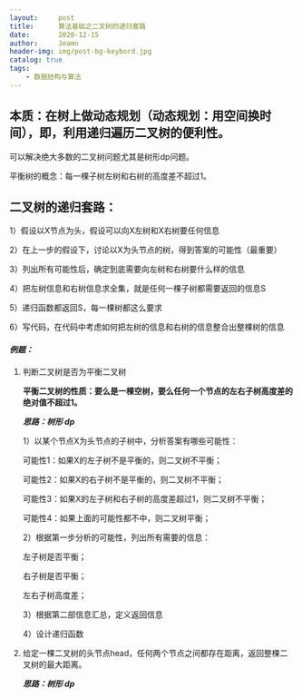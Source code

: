 ```yaml
---
layout:     post
title:      算法基础之二叉树的递归套路
date:       2020-12-15
author:     Jeamn
header-img: img/post-bg-keybord.jpg
catalog: true
tags:
    - 数据结构与算法
---
```


## **本质：在树上做动态规划（动态规划：用空间换时间），即，利用递归遍历二叉树的便利性。**

可以解决绝大多数的二叉树问题尤其是树形dp问题。

平衡树的概念：每一棵子树左树和右树的高度差不超过1。


## **二叉树的递归套路：**

1）假设以X节点为头，假设可以向X左树和X右树要任何信息

2）在上一步的假设下，讨论以X为头节点的树，得到答案的可能性（最重要）

3）列出所有可能性后，确定到底需要向左树和右树要什么样的信息

4）把左树信息和右树信息求全集，就是任何一棵子树都需要返回的信息S

5）递归函数都返回S，每一棵树都这么要求

6）写代码，在代码中考虑如何把左树的信息和右树的信息整合出整棵树的信息

#### ***例题：***

1. 判断二叉树是否为平衡二叉树

    **平衡二叉树的性质：要么是一棵空树，要么任何一个节点的左右子树高度差的绝对值不超过1。**

    ***思路：树形 dp***

    1）以某个节点X为头节点的子树中，分析答案有哪些可能性：

    可能性1：如果X的左子树不是平衡的，则二叉树不平衡；

    可能性2：如果X的右子树不是平衡的，则二叉树不平衡；

    可能性3：如果X的左子树和右子树的高度差超过1，则二叉树不平衡；

    可能性4：如果上面的可能性都不中，则二叉树平衡；

    2）根据第一步分析的可能性，列出所有需要的信息：

    左子树是否平衡；

    右子树是否平衡；

    左右子树高度差；

    3）根据第二部信息汇总，定义返回信息

    4）设计递归函数

2. 给定一棵二叉树的头节点head，任何两个节点之间都存在距离，返回整棵二叉树的最大距离。

    ***思路：树形 dp***
